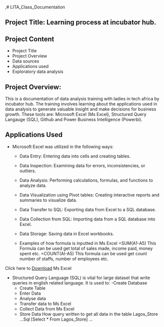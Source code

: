 ,# LITA_Class_Documentation

## Project Title: Learning process at incubator hub.

## Project Content
- Project Title
- Project Overview
- Data sources 
- Applications used
- Exploratory data analysis


## Project Overview: 
This is a documentation of data analysis training with ladies in tech africa by incubator hub. The training involves learning about the applications used in data analysis to generate valuable insight and make decisions for business growth. These tools are: Microsoft Excel (Ms Excel), Structured Query Langauge (SQL), Github and Power Business Intelligence (Powerbi). 

## Applications Used
- Microsoft Excel was utilized in the following ways:
   - Data Entry: Entering data into cells and creating tables.
   - Data Inspection: Examining data for errors, inconsistencies, or outliers.
   - Data Analysis: Performing calculations, formulas, and functions to analyze data.
   - Data Visualization using Pivot tables: Creating interactive reports and summaries to visualize data.
   - Data Transfer to SQL: Exporting data from Excel to a SQL database.
   - Data Collection from SQL: Importing data from a SQL database into Excel.
   - Data Storage: Saving data in Excel workbooks.
   
   - Examples of how formula is inputted in Ms Excel 
  =SUM(A1-A5)
      This Formula can be used get total of sales made, income paid, money spent etc.
  =COUNT(AI-A5)
      This formula can be used get count number of staffs, number of employees etc.

Click here to [Download](https://www.microsoft.com/en-us/microsoft-365/excel) Ms Excel

- Structured Query Language (SQL) is vital for large dataset that write queries in english related language. It is used to:
   -Create Database
   - Create Table
   - Enter Data
   - Analyse data
   - Transfer data to Ms Excel
   - Collect Data from Ms Excel
   - Store Data
     How query written to get all data in the table Lagos_Store
  ...Sql
    [Select * From Lagos_Store]
  ...

     




